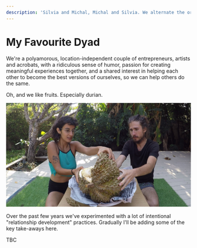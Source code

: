 ```yaml
---
description: 'Silvia and Michal, Michal and Silvia. We alternate the order to keep it fair.'
---
```


# My Favourite Dyad

We're a polyamorous, location-independent couple of entrepreneurs, artists and acrobats, with a ridiculous sense of humor, passion for creating meaningful experiences together, and a shared interest in helping each other to become the best versions of ourselves, so we can help others do the same. 

Oh, and we like fruits. Especially durian.

![Seriously, Durian is the nectar of gods.](../.gitbook/assets/gopr2742.jpeg)

Over the past few years we've experimented with a lot of intentional "relationship development" practices. Gradually I'll be adding some of the key take-aways here.

TBC

